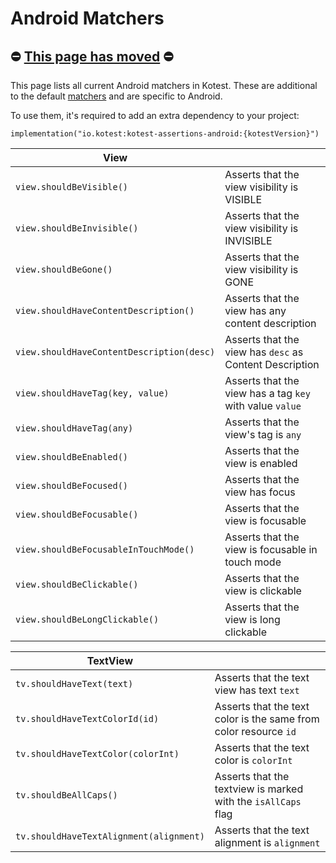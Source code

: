 Android Matchers
==========

## ⛔️ [This page has moved](https://kotest.io/docs/assertions/android-matchers.html) ⛔ ️

This page lists all current Android matchers in Kotest. These are additional to the default [matchers](matchers.md) and are specific to Android.

To use them, it's required to add an extra dependency to your project:
```
implementation("io.kotest:kotest-assertions-android:{kotestVersion}")
```

| View | |
| -------- | ---- |
| `view.shouldBeVisible()` | Asserts that the view visibility is VISIBLE |
| `view.shouldBeInvisible()` | Asserts that the view visibility is INVISIBLE |
| `view.shouldBeGone()` | Asserts that the view visibility is GONE |
| `view.shouldHaveContentDescription()` | Asserts that the view has any content description |
| `view.shouldHaveContentDescription(desc)` | Asserts that the view has `desc` as Content Description |
| `view.shouldHaveTag(key, value)` | Asserts that the view has a tag `key` with value `value` |
| `view.shouldHaveTag(any)` | Asserts that the view's tag is `any` |
| `view.shouldBeEnabled()` | Asserts that the view is enabled |
| `view.shouldBeFocused()` | Asserts that the view has focus |
| `view.shouldBeFocusable()` | Asserts that the view is focusable |
| `view.shouldBeFocusableInTouchMode()` | Asserts that the view is focusable in touch mode |
| `view.shouldBeClickable()` | Asserts that the view is clickable |
| `view.shouldBeLongClickable()` | Asserts that the view is long clickable |

| TextView | |
| -------- | ---- |
| `tv.shouldHaveText(text)` | Asserts that the text view has text `text` |
| `tv.shouldHaveTextColorId(id)` | Asserts that the text color is the same from color resource `id` |
| `tv.shouldHaveTextColor(colorInt)` | Asserts that the text color is `colorInt` |
| `tv.shouldBeAllCaps()` | Asserts that the textview is marked with the `isAllCaps` flag |
| `tv.shouldHaveTextAlignment(alignment)` | Asserts that the text alignment is `alignment` |
